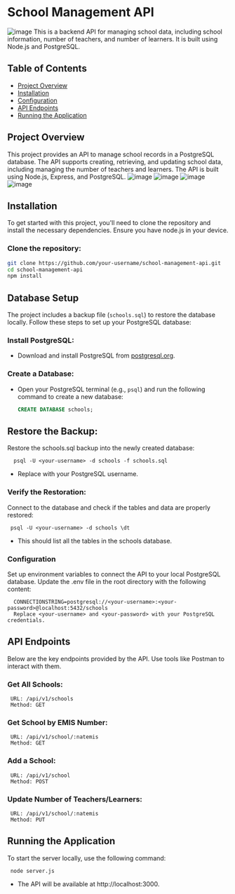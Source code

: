 # School Management API
![image](https://github.com/user-attachments/assets/77108e79-653e-465b-935a-afca53d3cf2c)
This is a backend API for managing school data, including school information, number of teachers, and number of learners. It is built using Node.js and PostgreSQL.

## Table of Contents

- [Project Overview](#project-overview)
- [Installation](#installation)
- [Configuration](#configuration)
- [API Endpoints](#api-endpoints)
- [Running the Application](#running-the-application)

## Project Overview

This project provides an API to manage school records in a PostgreSQL database. The API supports creating, retrieving, and updating school data, including managing the number of teachers and learners. The API is built using Node.js, Express, and PostgreSQL.
![image](https://github.com/user-attachments/assets/6e119ce1-1075-47c1-85a7-15c27557d809)
![image](https://github.com/user-attachments/assets/bd324cc4-4b9a-4209-9c8d-3403aca2766a)
![image](https://github.com/user-attachments/assets/201b677d-bee5-4195-8bc7-bfa00186afce)
![image](https://github.com/user-attachments/assets/594520e2-6143-4739-8ca9-df687b3770ab)

## Installation

To get started with this project, you'll need to clone the repository and install the necessary dependencies. Ensure you have node.js in your device.

### Clone the repository:

```bash
git clone https://github.com/your-username/school-management-api.git
cd school-management-api
npm install

```

## Database Setup

The project includes a backup file (`schools.sql`) to restore the database locally. Follow these steps to set up your PostgreSQL database:

### Install PostgreSQL:

- Download and install PostgreSQL from [postgresql.org](https://www.postgresql.org).

### Create a Database:

- Open your PostgreSQL terminal (e.g., `psql`) and run the following command to create a new database:

  ```sql
  CREATE DATABASE schools;

  ````
## Restore the Backup:
 Restore the schools.sql backup into the newly created database:
```
  psql -U <your-username> -d schools -f schools.sql
```
- Replace <your-username> with your PostgreSQL username.

### Verify the Restoration:
Connect to the database and check if the tables and data are properly restored:
```
 psql -U <your-username> -d schools \dt
```
- This should list all the tables in the schools database.

### Configuration
Set up environment variables to connect the API to your local PostgreSQL database. Update the .env file in the root directory with the following content:

```
  CONNECTIONSTRING=postgresql://<your-username>:<your-password>@localhost:5432/schools
  Replace <your-username> and <your-password> with your PostgreSQL credentials.
```
## API Endpoints
Below are the key endpoints provided by the API. Use tools like Postman to interact with them.

### Get All Schools:
```
 URL: /api/v1/schools
 Method: GET
```
### Get School by EMIS Number:
```
 URL: /api/v1/school/:natemis
 Method: GET
```
### Add a School:
```
 URL: /api/v1/school
 Method: POST
```
### Update Number of Teachers/Learners:
```
 URL: /api/v1/school/:natemis
 Method: PUT
```
## Running the Application
To start the server locally, use the following command:
```
 node server.js
```
- The API will be available at http://localhost:3000.
